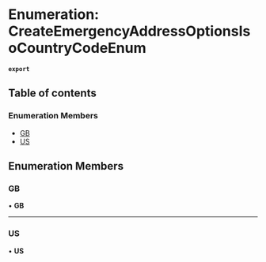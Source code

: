 # Enumeration: CreateEmergencyAddressOptionsIsoCountryCodeEnum

**`export`**

## Table of contents

### Enumeration Members

- [GB](CreateEmergencyAddressOptionsIsoCountryCodeEnum.md#gb)
- [US](CreateEmergencyAddressOptionsIsoCountryCodeEnum.md#us)

## Enumeration Members

### <a id="gb" name="gb"></a> GB

• **GB**

___

### <a id="us" name="us"></a> US

• **US**
